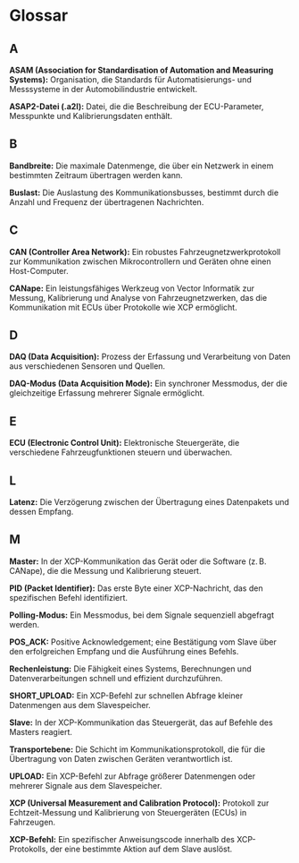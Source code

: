 # Glossar

## A

**ASAM (Association for Standardisation of Automation and Measuring Systems):**
Organisation, die Standards für Automatisierungs- und Messsysteme in der Automobilindustrie entwickelt.

**ASAP2-Datei (.a2l):**
Datei, die die Beschreibung der ECU-Parameter, Messpunkte und Kalibrierungsdaten enthält.

## B

**Bandbreite:**
Die maximale Datenmenge, die über ein Netzwerk in einem bestimmten Zeitraum übertragen werden kann.

**Buslast:**
Die Auslastung des Kommunikationsbusses, bestimmt durch die Anzahl und Frequenz der übertragenen Nachrichten.

## C

**CAN (Controller Area Network):**
Ein robustes Fahrzeugnetzwerkprotokoll zur Kommunikation zwischen Mikrocontrollern und Geräten ohne einen Host-Computer.

**CANape:**
Ein leistungsfähiges Werkzeug von Vector Informatik zur Messung, Kalibrierung und Analyse von Fahrzeugnetzwerken, das die Kommunikation mit ECUs über Protokolle wie XCP ermöglicht.

## D

**DAQ (Data Acquisition):**
Prozess der Erfassung und Verarbeitung von Daten aus verschiedenen Sensoren und Quellen.

**DAQ-Modus (Data Acquisition Mode):**
Ein synchroner Messmodus, der die gleichzeitige Erfassung mehrerer Signale ermöglicht.

## E

**ECU (Electronic Control Unit):**
Elektronische Steuergeräte, die verschiedene Fahrzeugfunktionen steuern und überwachen.

## L

**Latenz:**
Die Verzögerung zwischen der Übertragung eines Datenpakets und dessen Empfang.

## M

**Master:**
In der XCP-Kommunikation das Gerät oder die Software (z. B. CANape), die die Messung und Kalibrierung steuert.

**PID (Packet Identifier):**
Das erste Byte einer XCP-Nachricht, das den spezifischen Befehl identifiziert.

**Polling-Modus:**
Ein Messmodus, bei dem Signale sequenziell abgefragt werden.

**POS_ACK:**
Positive Acknowledgement; eine Bestätigung vom Slave über den erfolgreichen Empfang und die Ausführung eines Befehls.

**Rechenleistung:**
Die Fähigkeit eines Systems, Berechnungen und Datenverarbeitungen schnell und effizient durchzuführen.

**SHORT_UPLOAD:**
Ein XCP-Befehl zur schnellen Abfrage kleiner Datenmengen aus dem Slavespeicher.

**Slave:**
In der XCP-Kommunikation das Steuergerät, das auf Befehle des Masters reagiert.

**Transportebene:**
Die Schicht im Kommunikationsprotokoll, die für die Übertragung von Daten zwischen Geräten verantwortlich ist.

**UPLOAD:**
Ein XCP-Befehl zur Abfrage größerer Datenmengen oder mehrerer Signale aus dem Slavespeicher.

**XCP (Universal Measurement and Calibration Protocol):**
Protokoll zur Echtzeit-Messung und Kalibrierung von Steuergeräten (ECUs) in Fahrzeugen.

**XCP-Befehl:**
Ein spezifischer Anweisungscode innerhalb des XCP-Protokolls, der eine bestimmte Aktion auf dem Slave auslöst.